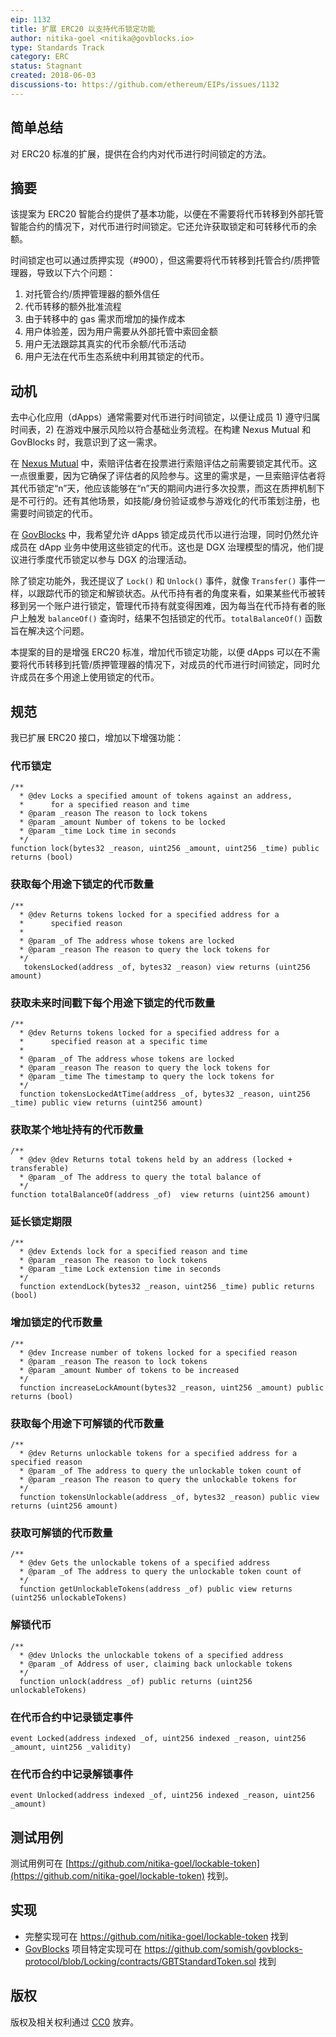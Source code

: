 ```yaml
---
eip: 1132
title: 扩展 ERC20 以支持代币锁定功能
author: nitika-goel <nitika@govblocks.io>
type: Standards Track
category: ERC
status: Stagnant
created: 2018-06-03
discussions-to: https://github.com/ethereum/EIPs/issues/1132
---
```


## 简单总结

对 ERC20 标准的扩展，提供在合约内对代币进行时间锁定的方法。

## 摘要

该提案为 ERC20 智能合约提供了基本功能，以便在不需要将代币转移到外部托管智能合约的情况下，对代币进行时间锁定。它还允许获取锁定和可转移代币的余额。

时间锁定也可以通过质押实现（#900），但这需要将代币转移到托管合约/质押管理器，导致以下六个问题：

1. 对托管合约/质押管理器的额外信任
2. 代币转移的额外批准流程
3. 由于转移中的 gas 需求而增加的操作成本
4. 用户体验差，因为用户需要从外部托管中索回金额
5. 用户无法跟踪其真实的代币余额/代币活动
6. 用户无法在代币生态系统中利用其锁定的代币。

## 动机

去中心化应用（dApps）通常需要对代币进行时间锁定，以便让成员 1) 遵守归属时间表，2) 在游戏中展示风险以符合基础业务流程。在构建 Nexus Mutual 和 GovBlocks 时，我意识到了这一需求。

在 [Nexus Mutual](https://nexusmutual.io) 中，索赔评估者在投票进行索赔评估之前需要锁定其代币。这一点很重要，因为它确保了评估者的风险参与。这里的需求是，一旦索赔评估者将其代币锁定“n”天，他应该能够在“n”天的期间内进行多次投票，而这在质押机制下是不可行的。还有其他场景，如技能/身份验证或参与游戏化的代币策划注册，也需要时间锁定的代币。

在 [GovBlocks](https://govblocks.io) 中，我希望允许 dApps 锁定成员代币以进行治理，同时仍然允许成员在 dApp 业务中使用这些锁定的代币。这也是 DGX 治理模型的情况，他们提议进行季度代币锁定以参与 DGX 的治理活动。

除了锁定功能外，我还提议了 `Lock()` 和 `Unlock()` 事件，就像 `Transfer()` 事件一样，以跟踪代币的锁定和解锁状态。从代币持有者的角度来看，如果某些代币被转移到另一个账户进行锁定，管理代币持有就变得困难，因为每当在代币持有者的账户上触发 `balanceOf()` 查询时，结果不包括锁定的代币。`totalBalanceOf()` 函数旨在解决这个问题。

本提案的目的是增强 ERC20 标准，增加代币锁定功能，以便 dApps 可以在不需要将代币转移到托管/质押管理器的情况下，对成员的代币进行时间锁定，同时允许成员在多个用途上使用锁定的代币。

## 规范

我已扩展 ERC20 接口，增加以下增强功能：

### 代币锁定
```solidity
/**
  * @dev Locks a specified amount of tokens against an address,
  *      for a specified reason and time
  * @param _reason The reason to lock tokens
  * @param _amount Number of tokens to be locked
  * @param _time Lock time in seconds
  */
function lock(bytes32 _reason, uint256 _amount, uint256 _time) public returns (bool)
```

### 获取每个用途下锁定的代币数量
```solidity
/**
  * @dev Returns tokens locked for a specified address for a
  *      specified reason
  *
  * @param _of The address whose tokens are locked
  * @param _reason The reason to query the lock tokens for
  */
   tokensLocked(address _of, bytes32 _reason) view returns (uint256 amount)
```

### 获取未来时间戳下每个用途下锁定的代币数量
```solidity
/**
  * @dev Returns tokens locked for a specified address for a
  *      specified reason at a specific time
  *
  * @param _of The address whose tokens are locked
  * @param _reason The reason to query the lock tokens for
  * @param _time The timestamp to query the lock tokens for
  */
  function tokensLockedAtTime(address _of, bytes32 _reason, uint256 _time) public view returns (uint256 amount)
```

### 获取某个地址持有的代币数量
```solidity
/**
  * @dev @dev Returns total tokens held by an address (locked + transferable)
  * @param _of The address to query the total balance of
  */
function totalBalanceOf(address _of)  view returns (uint256 amount)
```

### 延长锁定期限
```solidity
/**
  * @dev Extends lock for a specified reason and time
  * @param _reason The reason to lock tokens
  * @param _time Lock extension time in seconds
  */
  function extendLock(bytes32 _reason, uint256 _time) public returns (bool)
```

### 增加锁定的代币数量
```solidity
/**
  * @dev Increase number of tokens locked for a specified reason
  * @param _reason The reason to lock tokens
  * @param _amount Number of tokens to be increased
  */
  function increaseLockAmount(bytes32 _reason, uint256 _amount) public returns (bool)
```
### 获取每个用途下可解锁的代币数量
```solidity
/**
  * @dev Returns unlockable tokens for a specified address for a specified reason
  * @param _of The address to query the unlockable token count of
  * @param _reason The reason to query the unlockable tokens for
  */
  function tokensUnlockable(address _of, bytes32 _reason) public view returns (uint256 amount)
 ```    
### 获取可解锁的代币数量
```solidity
/**
  * @dev Gets the unlockable tokens of a specified address
  * @param _of The address to query the unlockable token count of
  */
  function getUnlockableTokens(address _of) public view returns (uint256 unlockableTokens)
```
### 解锁代币
```solidity
/**
  * @dev Unlocks the unlockable tokens of a specified address
  * @param _of Address of user, claiming back unlockable tokens
  */
  function unlock(address _of) public returns (uint256 unlockableTokens)
```

### 在代币合约中记录锁定事件
`event Locked(address indexed _of, uint256 indexed _reason, uint256 _amount, uint256 _validity)`

### 在代币合约中记录解锁事件
`event Unlocked(address indexed _of, uint256 indexed _reason, uint256 _amount)`

## 测试用例

测试用例可在 [https://github.com/nitika-goel/lockable-token](https://github.com/nitika-goel/lockable-token) 找到。

## 实现

- 完整实现可在 https://github.com/nitika-goel/lockable-token 找到
- [GovBlocks](https://govblocks.io) 项目特定实现可在 https://github.com/somish/govblocks-protocol/blob/Locking/contracts/GBTStandardToken.sol 找到

## 版权
版权及相关权利通过 [CC0](../LICENSE.md) 放弃。